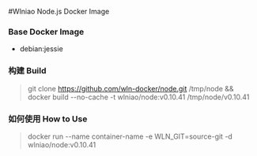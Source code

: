 #Wlniao Node.js Docker Image

### Base Docker Image

* debian:jessie

### 构建 Build

> git clone https://github.com/wln-docker/node.git /tmp/node && docker build --no-cache -t wlniao/node:v0.10.41 /tmp/node/v0.10.41


### 如何使用 How to Use

> docker run --name container-name -e WLN_GIT=source-git -d wlniao/node:v0.10.41
